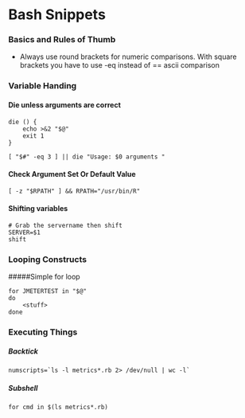 # Bash Snippets


### Basics and Rules of Thumb


* Always use round brackets for numeric comparisons.  With square brackets you have to use -eq instead of == ascii comparison


### Variable Handing

#### Die unless arguments are correct


    die () {
        echo >&2 "$@"
        exit 1
    }
    
    [ "$#" -eq 3 ] || die "Usage: $0 arguments "

#### Check Argument Set Or Default Value

    [ -z "$RPATH" ] && RPATH="/usr/bin/R"


#### Shifting variables

    # Grab the servername then shift
    SERVER=$1
    shift

### Looping Constructs


#####Simple for loop

    for JMETERTEST in "$@"
    do
        <stuff>
    done

### Executing Things

##### Backtick

    numscripts=`ls -l metrics*.rb 2> /dev/null | wc -l`

##### Subshell

    for cmd in $(ls metrics*.rb)

